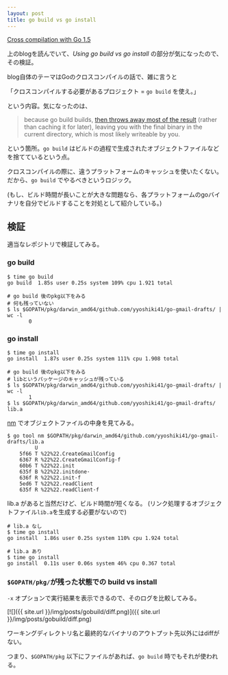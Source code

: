 ```yaml
---
layout: post
title: go build vs go install
---
```


[Cross compilation with Go 1.5](http://dave.cheney.net/2015/08/22/cross-compilation-with-go-1-5)

上のblogを読んでいて、_Using go build vs go install_ の部分が気になったので、その検証。

blog自体のテーマはGoのクロスコンパイルの話で、雑に言うと

「クロスコンパイルする必要があるプロジェクト = `go build` を使え。」

という内容。気になったのは、

> because go build builds, [then throws away most of the result](http://dave.cheney.net/2014/06/04/what-does-go-build-build) (rather than caching it for later), leaving you with the final binary in the current directory, which is most likely writeable by you.

という箇所。`go build` はビルドの過程で生成されたオブジェクトファイルなどを捨てているという点。

クロスコンパイルの際に、違うプラットフォームのキャッシュを使いたくない。だから、`go build` でやるべきというロジック。

(もし、ビルド時間が長いことが大きな問題なら、各プラットフォームのgoバイナリを自分でビルドすることを対処として紹介している。)

## 検証

適当なレポジトリで検証してみる。

### go build

```
$ time go build
go build  1.85s user 0.25s system 109% cpu 1.921 total

# go build 後のpkg以下をみる
# 何も残っていない
$ ls $GOPATH/pkg/darwin_amd64/github.com/yyoshiki41/go-gmail-drafts/ | wc -l
       0
```

### go install

```
$ time go install
go install  1.87s user 0.25s system 111% cpu 1.908 total

# go build 後のpkg以下をみる
# libというパッケージのキャッシュが残っている
$ ls $GOPATH/pkg/darwin_amd64/github.com/yyoshiki41/go-gmail-drafts/ | wc -l
       1
$ ls $GOPATH/pkg/darwin_amd64/github.com/yyoshiki41/go-gmail-drafts/
lib.a
```

[nm](https://golang.org/cmd/nm/) でオブジェクトファイルの中身を見てみる。

```
$ go tool nm $GOPATH/pkg/darwin_amd64/github.com/yyoshiki41/go-gmail-drafts/lib.a
         U
    5f66 T %22%22.CreateGmailConfig
    6367 R %22%22.CreateGmailConfig·f
    60b6 T %22%22.init
    635f B %22%22.initdone·
    636f R %22%22.init·f
    5ed6 T %22%22.readClient
    635f R %22%22.readClient·f
```

lib.a があると当然だけど、ビルド時間が短くなる。
(リンク処理するオブジェクトファイル`lib.a`を生成する必要がないので)

```
# lib.a なし
$ time go install
go install  1.86s user 0.25s system 110% cpu 1.924 total

# lib.a あり
$ time go install
go install  0.11s user 0.06s system 46% cpu 0.367 total
```

### `$GOPATH/pkg/`が残った状態での build vs install

`-x` オプションで実行結果を表示できるので、そのログを比較してみる。

[![]({{ site.url }}/img/posts/gobuild/diff.png)]({{ site.url }}/img/posts/gobuild/diff.png)

ワーキングディレクトリ名と最終的なバイナリのアウトプット先以外にはdiffがない。

つまり、`$GOPATH/pkg` 以下にファイルがあれば、`go build` 時でもそれが使われる。
